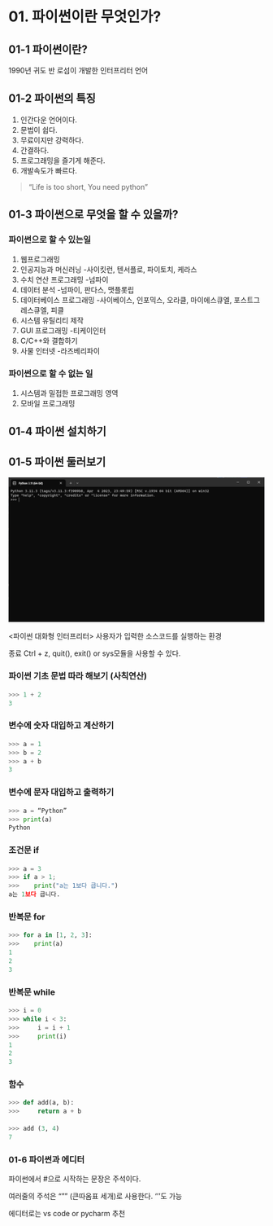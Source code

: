 # 01. 파이썬이란 무엇인가?

## 01-1 파이썬이란?

1990년 귀도 반 로섬이 개발한 인터프리터 언어

## 01-2 파이썬의 특징

1. 인간다운 언어이다.
2. 문법이 쉽다.
3. 무료이지만 강력하다.
4. 간결하다.
5. 프로그래밍을 즐기게 해준다.
6. 개발속도가 빠르다. 

> “Life is too short, You need python”
> 

## 01-3 파이썬으로 무엇을 할 수 있을까?

### 파이썬으로 할 수 있는일

1. 웹프로그래밍
2. 인공지능과 머신러닝 -사이킷런, 텐서플로, 파이토치, 케라스
3. 수치 연산 프로그래밍 -넘파이
4. 데이터 분석 -넘파이, 판다스, 맷플롯립
5. 데이터베이스 프로그래밍 -사이베이스, 인포믹스, 오라클, 마이에스큐엘, 포스트그레스큐엘, 피클
6. 시스템 유틸리티 제작
7. GUI 프로그래밍 -티케이인터
8. C/C++와 결합하기
9. 사물 인터넷 -라즈베리파이

### 파이썬으로 할 수 없는 일

1. 시스템과 밀접한 프로그래밍 영역
2. 모바일 프로그래밍

## 01-4 파이썬 설치하기

## 01-5 파이썬 둘러보기

![img1](img1.png)

<파이썬 대화형 인터프리터> 사용자가 입력한 소스코드를 실행하는 환경

종료 Ctrl + z, quit(), exit() or sys모듈을 사용할 수 있다.

### 파이썬 기초 문법 따라 해보기 (사칙연산)

```python
>>> 1 + 2
3
```

### 변수에 숫자 대입하고 계산하기

```python
>>> a = 1
>>> b = 2
>>> a + b
3
```

### 변수에 문자 대입하고 출력하기

```python
>>> a = “Python”
>>> print(a)
Python
```

### 조건문 if

```python
>>> a = 3
>>> if a > 1;
>>>    print("a는 1보다 큽니다.")
a는 1보다 큽니다.
```

### 반복문 for

```python
>>> for a in [1, 2, 3]:
>>>    print(a)
1
2
3
```

### 반복문 while

```python
>>> i = 0
>>> while i < 3:
>>>     i = i + 1
>>>     print(i)
1
2
3
```

### 함수

```python
>>> def add(a, b):
>>>     return a + b

>>> add (3, 4)
7
```

### 01-6 파이썬과 에디터

파이썬에서 #으로 시작하는 문장은 주석이다.

여러줄의 주석은 “”” (큰따옴표 세개)로 사용한다. ‘’’도 가능

에디터로는 vs code or pycharm 추천
